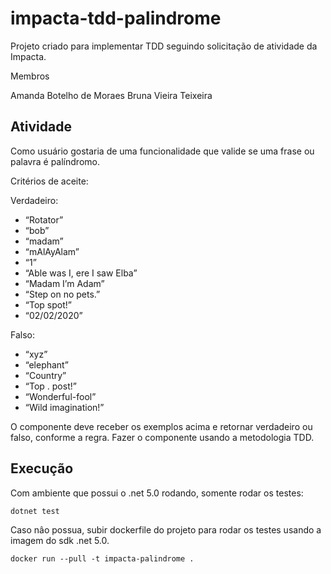 # impacta-tdd-palindrome

Projeto criado para implementar TDD seguindo solicitação de atividade da Impacta.

Membros

Amanda Botelho de Moraes
Bruna Vieira Teixeira


## Atividade

Como usuário gostaria de uma funcionalidade que valide se uma frase ou palavra é
palíndromo.

Critérios de aceite:

Verdadeiro:
- “Rotator”
- “bob”
- “madam”
- “mAlAyAlam”
- “1”
- “Able was I, ere I saw Elba”
- “Madam I’m Adam”
- “Step on no pets.”
- “Top spot!”
- “02/02/2020”

Falso:
- “xyz”
- “elephant”
- “Country”
- “Top . post!”
- “Wonderful-fool”
- “Wild imagination!”

O componente deve receber os exemplos acima e retornar verdadeiro ou falso, conforme a
regra. Fazer o componente usando a metodologia TDD.

## Execução

Com ambiente que possui o .net 5.0 rodando, somente rodar os testes:

```
dotnet test
```

Caso nâo possua, subir dockerfile do projeto para rodar os testes usando a imagem do sdk .net 5.0.

```
docker run --pull -t impacta-palindrome .
```
